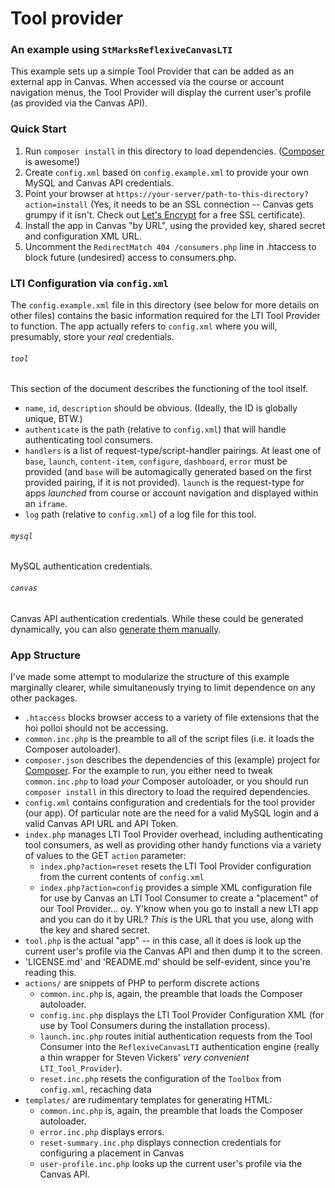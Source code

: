 # Tool provider

### An example using `StMarksReflexiveCanvasLTI`

This example sets up a simple Tool Provider that can be added as an external app in Canvas. When accessed via the course or account navigation menus, the Tool Provider will display the current user's profile (as provided via the Canvas API).

### Quick Start

  1. Run `composer install` in this directory to load dependencies. ([Composer](http://getcomposer.org) is awesome!)
  2. Create `config.xml` based on `config.example.xml` to provide your own MySQL and Canvas API credentials.
  3. Point your browser at `https://your-server/path-to-this-directory?action=install` (Yes, it needs to be an SSL connection -- Canvas gets grumpy if it isn't. Check out [Let's Encrypt](http://letsencrypt.org) for a free SSL certificate).
  4. Install the app in Canvas "by URL", using the provided key, shared secret and configuration XML URL.
  5. Uncomment the `RedirectMatch 404 /consumers.php` line in .htaccess to block future (undesired) access to consumers.php.

### LTI Configuration via `config.xml`

The `config.example.xml` file in this directory (see below for more details on other files) contains the basic information required for the LTI Tool Provider to function. The app actually refers to `config.xml` where you will, presumably, store your _real_ credentials.

###### `tool`

This section of the document describes the functioning of the tool itself.

  - `name`, `id`, `description` should be obvious. (Ideally, the ID is globally unique, BTW.)
  - `authenticate` is the path (relative to `config.xml`) that will handle authenticating tool consumers.
  - `handlers` is a list of request-type/script-handler pairings. At least one of `base`, `launch`, `content-item`, `configure`, `dashboard`, `error` must be provided (and `base` will be automagically generated based on the first provided pairing, if it is not provided). `launch` is the request-type for apps _launched_ from course or account navigation and displayed within an `iframe`.
  - `log` path (relative to `config.xml`) of a log file for this tool.

###### `mysql`

MySQL authentication credentials.

###### `canvas`

Canvas API authentication credentials. While these could be generated dynamically, you can also [generate them manually](https://community.canvaslms.com/docs/DOC-3013).

### App Structure

I've made some attempt to modularize the structure of this example marginally clearer, while simultaneously trying to limit dependence on any other packages.

  - `.htaccess` blocks browser access to a variety of file extensions that the hoi polloi should not be accessing.
  - `common.inc.php` is the preamble to all of the script files (i.e. it loads the Composer autoloader).
  - `composer.json` describes the dependencies of this (example) project for [Composer](http://getcomposer.org). For the example to run, you either need to tweak `common.inc.php` to load _your_ Composer autoloader, or you should run `composer install` in this directory to load the required dependencies.
  - `config.xml` contains configuration and credentials for the tool provider (our app). Of particular note are the need for a valid MySQL login and a valid Canvas API URL and API Token.
  - `index.php` manages LTI Tool Provider overhead, including authenticating tool consumers, as well as providing other handy functions via a variety of values to the GET `action` parameter:
    - `index.php?action=reset` resets the LTI Tool Provider configuration from the current contents of `config.xml`
    - `index.php?action=config` provides a simple XML configuration file for use by Canvas an LTI Tool Consumer to create a "placement" of our Tool Provider... oy. Y'know when you go to install a new LTI app and you can do it by URL? _This_ is the URL that you use, along with the key and shared secret.
  - `tool.php` is the actual "app" -- in this case, all it does is look up the current user's profile via the Canvas API and then dump it to the screen.
  - 'LICENSE.md' and 'README.md' should be self-evident, since you're reading this.
  - `actions/` are snippets of PHP to perform discrete actions
    - `common.inc.php` is, again, the preamble that loads the Composer autoloader.
    - `config.inc.php` displays the LTI Tool Provider Configuration XML (for use by Tool Consumers during the installation process).
    - `launch.inc.php` routes initial authentication requests from the Tool Consumer into the `ReflexiveCanvasLTI` authentication engine (really a thin wrapper for Steven Vickers' _very convenient_ `LTI_Tool_Provider`).
    - `reset.inc.php` resets the configuration of the `Toolbox` from `config.xml`, recaching data
  - `templates/` are rudimentary templates for generating HTML:
    - `common.inc.php` is, again, the preamble that loads the Composer autoloader.
    - `error.inc.php` displays errors.
    - `reset-summary.inc.php` displays connection credentials for configuring a placement in Canvas
    - `user-profile.inc.php` looks up the current user's profile via the Canvas API.
